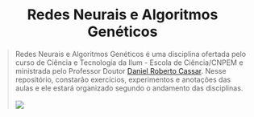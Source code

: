<h1 align="center"> Redes Neurais e Algoritmos Genéticos </h1>
<blockquote>Redes Neurais e Algoritmos Genéticos é uma disciplina ofertada pelo curso de Ciência e Tecnologia da Ilum - Escola de Ciência/CNPEM e ministrada pelo Professor Doutor <a href="https://github.com/drcassar">Daniel Roberto Cassar</a>. Nesse repositório, constarão exercícios, experimentos e anotações das aulas e ele estará organizado segundo o andamento das disciplinas. <br>
<br>  
<img src="https://img.shields.io/badge/status-em%20desenvolvimento-bluegreen">
</blockquote>

